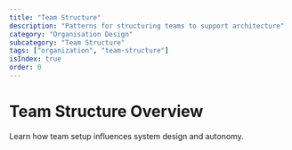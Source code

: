 ```yaml
---
title: "Team Structure"
description: "Patterns for structuring teams to support architecture"
category: "Organisation Design"
subcategory: "Team Structure"
tags: ["organization", "team-structure"]
isIndex: true
order: 0
---
```


# Team Structure Overview

Learn how team setup influences system design and autonomy.
